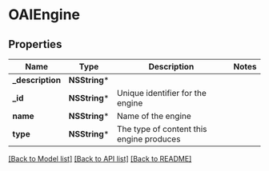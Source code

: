 # OAIEngine

## Properties
Name | Type | Description | Notes
------------ | ------------- | ------------- | -------------
**_description** | **NSString*** |  | 
**_id** | **NSString*** | Unique identifier for the engine | 
**name** | **NSString*** | Name of the engine | 
**type** | **NSString*** | The type of content this engine produces | 

[[Back to Model list]](../README.md#documentation-for-models) [[Back to API list]](../README.md#documentation-for-api-endpoints) [[Back to README]](../README.md)


